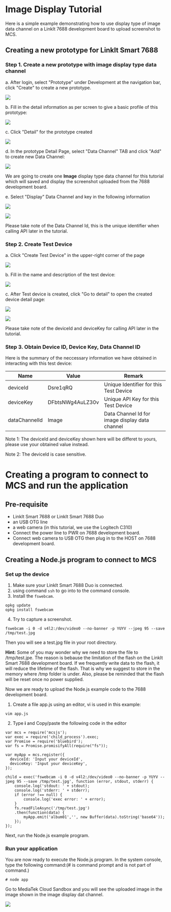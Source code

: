 # Image Display Tutorial

Here is a simple example demonstrating how to use display type of image data channel on a LinkIt 7688 development board to upload screenshot to MCS.


## Creating a new prototype for LinkIt Smart 7688

### Step 1. Create a new prototype with image display type data channel
a. After login, select "Prototype" under Development at the navigation bar, click "Create" to create a new prototype.

![](../images/Linkit_ONE/img_linkitone_02.png)

b. Fill in the detail information as per screen to give a basic profile of this prototype:

![](../images/7688/img_7688_03.png)

c. Click "Detail" for the prototype created

![](../images/7688/img_7688_04.png)

d. In the prototype Detail Page, select "Data Channel" TAB and click "Add" to create new Data Channel:

![](../images/7688/img_7688_05.png)

We are going to create one **Image** display type data channel for this tutorial which will saved and display the screenshot uploaded from the 7688 development board.


e. Select "Display" Data Channel and key in the following information

![](../images/Linkit_ONE/img_linkitone_06.png)

![](../images/7688/img_7688_34.png)

Please take note of the Data Channel Id, this is the unique identifier when calling API later in the tutorial.

### Step 2. Create Test Device

a. Click "Create Test Device" in the upper-right corner of the page

![](../images/7688/img_7688_35.png)

b. Fill in the name and description of the test device:

![](../images/7688/img_7688_36.png)

c. After Test device is created, click "Go to detail" to open the created device detail page:

![](../images/Linkit_ONE/img_linkitone_13.png)


![](../images/7688/img_7688_37.png)

Please take note of the deviceId and deviceKey for calling API later in the tutorial.

### Step 3. Obtain Device ID, Device Key, Data Channel ID
Here is the summary of the neccessary information we have obtained in interacting with this test device:

| Name | Value | Remark |
| -- | -- | -- |
| deviceId | Dsre1qRQ | Unique Identifier for this Test Device |
| deviceKey | DFbtsNWg4AuLZ30v  | Unique API Key for this Test Device |
| dataChannelId | Image | Data Channel Id for image display data channel|

Note 1: The deviceId and deviceKey shown here will be differet to yours, please use your obtained value instead.

Note 2: The deviceId is case sensitive.



# Creating a program to connect to MCS and run the application

## Pre-requisite
* LinkIt Smart 7688 or LinkIt Smart 7688 Duo
* an USB OTG line
* a web camera (in this tutorial, we use the Logitech C310)
* Connect the power line to PWR on 7688 development board.
* Connect web camera to USB OTG then plug in to the HOST on 7688 development board.


## Creating a Node.js program to connect to MCS

### Set up the device
1. Make sure your LinkIt Smart 7688 Duo is connected.
2. using command `ssh` to go into to the command console.
3. Install the `fswebcam`.
```
opkg update
opkg install fswebcam
```

4. Try to capture a screenshot.
```
fswebcam -i 0 -d v4l2:/dev/video0 --no-banner -p YUYV --jpeg 95 --save /tmp/test.jpg
```

Then you will see a test.jpg file in your root directory.

**Hint:** Some of you may wonder why we need to store the file to /tmp/test.jpe. The reason is bebause the limitation of the flash on the LinkIt Smart 7688 development board. If we frequently write data to the flash, it will reduce the lifetime of the flash. That is why we suggest to store in the memory where /tmp folder is under. Also, please be reminded that the flash will be reset once no power supplied.

Now we are ready to upload the Node.js example code to the 7688 development board.

1. Create a file app.js using an editor, vi is used in this example:

```
vim app.js
```

2. Type **i** and Copy/paste the following code in the editor

```
var mcs = require('mcsjs');
var exec = require('child_process').exec;
var Promise = require('bluebird');
var fs = Promise.promisifyAll(require("fs"));

var myApp = mcs.register({
  deviceId: 'Input your deviceId',
  deviceKey: 'Input your deviceKey',
});

child = exec('fswebcam -i 0 -d v4l2:/dev/video0 --no-banner -p YUYV --jpeg 95 --save /tmp/test.jpg', function (error, stdout, stderr) {
    console.log('stdout: ' + stdout);
    console.log('stderr: ' + stderr);
    if (error !== null) {
        console.log('exec error: ' + error);
    }
    fs.readFileAsync('/tmp/test.jpg')
    .then(function(data) {
        myApp.emit('album01','', new Buffer(data).toString('base64'));
    });
});
```


Next, run the Node.js example program.

### Run your application
You are now ready to execute the Node.js program. In the system console, type the following command:(# is command prompt and is not part of command.)

```
# node app
```

Go to MediaTek Cloud Sandbox and you will see the uploaded image in the image shown in the image display dat channel.

![](../images/7688/img_7688_38.png)
